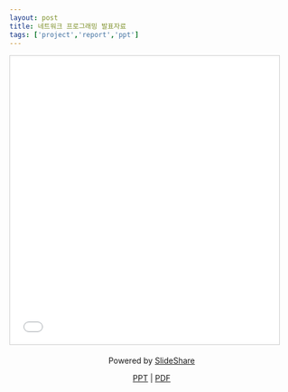 ```yaml
---
layout: post
title: 네트워크 프로그래밍 발표자료
tags: ['project','report','ppt']
---
```


<a class="gitribbon" href="//github.com/lastone9182/NetworkProgramming/tree/master/Hedgewars_Network_ver"></a>

<!--
<iframe src="http://www.slideshare.net/Jongwon_/slideshelf" width="490px" height="470px" frameborder="0" marginwidth="0" marginheight="0" scrolling="no" style="border:none;" allowfullscreen webkitallowfullscreen mozallowfullscreen></iframe>
-->

<iframe src="//www.slideshare.net/slideshow/embed_code/key/mE3r2Omlqu94NN" width="477" height="510" frameborder="0" marginwidth="0" marginheight="0" scrolling="no" style="border:1px solid #CCC; border-width:1px; margin-bottom:5px; max-width: 100%;" allowfullscreen> </iframe>


<div style="margin-bottom:5px; text-align:center;"><p>Powered by <a href="//www.slideshare.net/Jongwon_/network-programming-report-56830712" title="Network programming report" target="_blank">SlideShare</a></p>

<p>
<a href="//lastone9182.github.io/reveal.js/network.html">PPT</a> |
<a href="/file/Network_Programming_Report.pdf" download>PDF</a>
</p>

</div>
